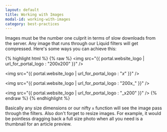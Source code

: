 ```yaml
---
layout: default
title: Working with Images
modal-id: working-with-images
category: best-practices
---
```

Images must be the number one culprit in terms of slow downloads from the server. Any image that runs through our Liquid filters will get compressed. Here's some ways you can achieve this:

{% highlight html %}
{% raw %}
<img src="{{ portal.website_logo | url_for_portal_logo : "200x200" }}" />

<img src="{{ portal.website_logo | url_for_portal_logo : "_x_" }}" />

<img src="{{ portal.website_logo | url_for_portal_logo : "200x_" }}" />

<img src="{{ portal.website_logo | url_for_portal_logo : "_x200" }}" />
{% endraw %}
{% endhighlight %}

Basically any size dimensions or our nifty ``x`` function will see the image pass through the filters. Also don't forget to resize images. For example, it would be pointless dragging back a full size photo when all you need is a thumbnail for an article preview.